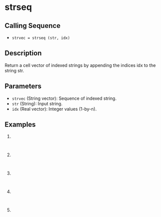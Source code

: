 # strseq

## Calling Sequence
- `strvec = strseq (str, idx)`

## Description
Return a cell vector of indexed strings by appending the indices idx to the string str.

## Parameters
- `strvec` (String vector): Sequence of indexed string.
- `str` (String): Input string.
- `idx` (Real vector): Integer values (1-by-n).

## Examples
1.
```

```
```

```
2.
```

```
```

```

3.
```

```
```

```

4.
```

```
```

```

5.
```

```
```

```
